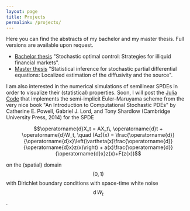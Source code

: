 ```yaml
---
layout: page
title: Projects
permalink: /projects/
---
```


Here you can find the abstracts of my bachelor and my master thesis. Full versions are available upon request.
+ [Bachelor thesis](/assets/docs/BSc_Abstract.pdf) "Stochastic optimal control: Strategies for illiquid
financial markets".
+ [Master thesis](/assets/docs/MSc_Abstract.pdf) "Statistical inference for stochastic partial
differential equations: Localized estimation of the diffusivity and the source".

I am also interested in the numerical simulations of semilinear SPDEs in order to visualize their (statistical) properties. Soon, I will post the [Julia Code](https://julialang.org/) that implements the semi-implicit Euler-Maruyama scheme from the very nice book "An Introduction to Computational
Stochastic PDEs" by Catherine E. Powell, Gabriel J. Lord, and Tony Shardlow (Cambridge University Press, 2014) for the SPDE

$$\operatorname{d}X_t = AX_t\, \operatorname{d}t + \operatorname{d}W_t, \quad (Az)(x) = \frac{\operatorname{d}}{\operatorname{d}x}\left(\vartheta(x)\frac{\operatorname{d}}{\operatorname{d}x}z(x)\right) + a(x)\frac{\operatorname{d}}{\operatorname{d}x}z(x)+F(z(x))$$

on the (spatial) domain $$(0,1)$$ with Dirichlet boundary conditions with space-time white noise $$\operatorname{d} W_t$$.
